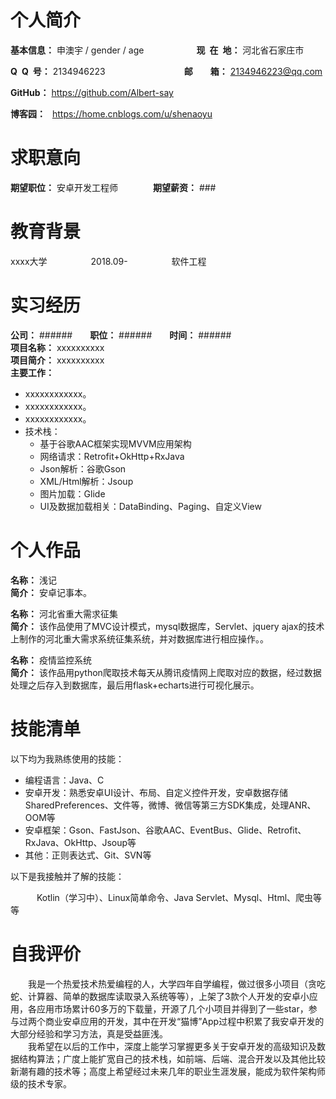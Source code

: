 <h1>个人简介</h1>



**基本信息：** 申澳宇 / gender / age&emsp;&emsp;&emsp;&emsp;&emsp;&emsp;**现&ensp;在&ensp;地：** 河北省石家庄市

**Q&ensp;Q&ensp;号：** 2134946223&emsp;&emsp;&emsp;&emsp;&emsp;&emsp;&emsp;&emsp;&emsp;**邮&emsp;&emsp;箱：** 2134946223@qq.com



**GitHub：** https://github.com/Albert-say 

**博客园：** &ensp;https://home.cnblogs.com/u/shenaoyu

<h1>求职意向</h1>

**期望职位：** 安卓开发工程师&emsp;&emsp;&emsp;&emsp;**期望薪资：** ###

<h1>教育背景</h1>

xxxx大学&emsp;&emsp;&emsp;&emsp;&emsp;2018.09-&emsp;&emsp;&emsp;&emsp;&emsp;软件工程

<h1>实习经历</h1>

**公司：** ######&emsp;&emsp;**职位：** ######&emsp;&emsp;**时间：** ######
<br/>
**项目名称：** xxxxxxxxxx
<br/>
**项目简介：** xxxxxxxxxx
<br/>
**主要工作：**
 - xxxxxxxxxxxx。
 - xxxxxxxxxxxx。
 - xxxxxxxxxxxx。
 - 技术栈：
   - 基于谷歌AAC框架实现MVVM应用架构
   - 网络请求：Retrofit+OkHttp+RxJava
   - Json解析：谷歌Gson
   - XML/Html解析：Jsoup
   - 图片加载：Glide
   - UI及数据加载相关：DataBinding、Paging、自定义View

<h1>个人作品</h1>

**名称：** 浅记&emsp;&emsp;
<br/>
**简介：** 安卓记事本。

**名称：** 河北省重大需求征集 
<br/>
**简介：** 该作品使用了MVC设计模式，mysql数据库，Servlet、jquery ajax的技术上制作的河北重大需求系统征集系统，并对数据库进行相应操作。。

**名称：** 疫情监控系统
<br/>
**简介：** 该作品用python爬取技术每天从腾讯疫情网上爬取对应的数据，经过数据处理之后存入到数据库，最后用flask+echarts进行可视化展示。

<h1>技能清单</h1>

以下均为我熟练使用的技能：

- 编程语言：Java、C
- 安卓开发：熟悉安卓UI设计、布局、自定义控件开发，安卓数据存储SharedPreferences、文件等，微博、微信等第三方SDK集成，处理ANR、OOM等
- 安卓框架：Gson、FastJson、谷歌AAC、EventBus、Glide、Retrofit、RxJava、OkHttp、Jsoup等
- 其他：正则表达式、Git、SVN等

以下是我接触并了解的技能：

&emsp;&emsp;&emsp;Kotlin（学习中）、Linux简单命令、Java Servlet、Mysql、Html、爬虫等等

<h1>自我评价</h1>

&emsp;&emsp;我是一个热爱技术热爱编程的人，大学四年自学编程，做过很多小项目（贪吃蛇、计算器、简单的数据库读取录入系统等等），上架了3款个人开发的安卓小应用，各应用市场累计60多万的下载量，开源了几个小项目并得到了一些star，参与过两个商业安卓应用的开发，其中在开发“猫博”App过程中积累了我安卓开发的大部分经验和学习方法，真是受益匪浅。
<br/>
&emsp;&emsp;我希望在以后的工作中，深度上能学习掌握更多关于安卓开发的高级知识及数据结构算法；广度上能扩宽自己的技术栈，如前端、后端、混合开发以及其他比较新潮有趣的技术等；高度上希望经过未来几年的职业生涯发展，能成为软件架构师级的技术专家。